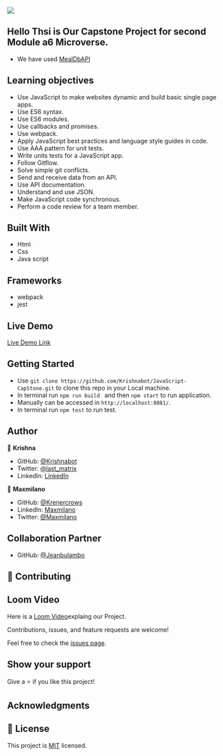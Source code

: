 ![](https://img.shields.io/badge/Microverse-blueviolet)
## Hello Thsi is Our Capstone Project for second Module a6 Microverse.
- We have used [MealDbAPI](https://www.themealdb.com/api.php)

## Learning objectives
- Use JavaScript to make websites dynamic and build basic single page apps.
- Use ES6 syntax.
- Use ES6 modules.
- Use callbacks and promises.
- Use webpack.
- Apply JavaScript best practices and language style guides in code.
- Use AAA pattern for unit tests.
- Write units tests for a JavaScript app.
- Follow Gitflow.
- Solve simple git conflicts.
- Send and receive data from an API.
- Use API documentation.
- Understand and use JSON.
- Make JavaScript code synchronous.
- Perform a code review for a team member.

## Built With

- Html
- Css
- Java script

## Frameworks
- webpack
- jest

## Live Demo 

[Live Demo Link](https://krishnabot.github.io/To-Do-List/dist/)

## Getting Started 

- Use `git clone https://github.com/Krishnabot/JavaScript-CapStone.git` to clone this repo in your Local machine.
- In terminal  run `npm run build ` and then `npm start` to run application. 
- Manually can be accessed in `http://localhost:8081/`.
- In terminal run `npm test` to run test. 

## Author

👤 **Krishna**

- GitHub: [@Krishnabot](https://github.com/Krishnabot)
- Twitter: [@last_matrix](https://twitter.com/last_matrix)
- LinkedIn: [LinkedIn](https://www.linkedin.com/in/krishna-prasad-acharya-3596bb130/)

👤 **Maxmilano**

- GitHub: [@Krenercrows](https://github.com/renercrows)
- LinkedIn: [Maxmilano](https://github.com/renercrows)
- Twitter: [@Maxmilano](https://twitter.com/renercrows)


## Collaboration Partner

- GitHub: [@Jeanbulambo](https://github.com/Jeanbulambo)

## 🤝 Contributing
## Loom Video
Here is a [Loom Video](https://www.loom.com/share/69e3971a82174c95aad8cab4d4d1f23a)explaing our Project. 

Contributions, issues, and feature requests are welcome!

Feel free to check the [issues page](../../issues/).

## Show your support

Give a ⭐️ if you like this project!

## Acknowledgments

## 📝 License

This project is [MIT](./MIT.md) licensed.
